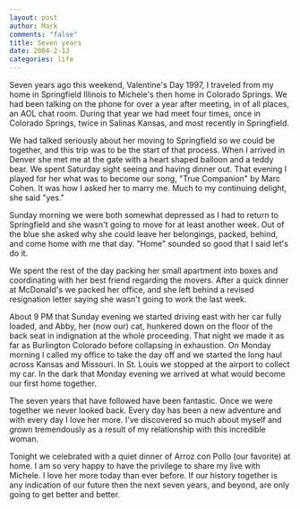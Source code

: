 ```yaml
--- 
layout: post
author: Mark
comments: "false"
title: Seven years
date: 2004-2-13
categories: life
---
```

Seven years ago this weekend, Valentine's Day 1997, I traveled from my home in Springfield Illinois to Michele's then home in Colorado Springs. We had been talking on the phone for over a year after meeting, in of all places, an AOL chat room. During that year we had meet four times, once in Colorado Springs, twice in Salinas Kansas, and most recently in Springfield.

We had talked seriously about her moving to Springfield so we could be together, and this trip was to be the start of that process. When I arrived in Denver she met me at the gate with a heart shaped balloon and a teddy bear. We spent Saturday sight seeing and having dinner out. That evening I played for her what was to become our song, "True Companion" by Marc Cohen. It was how I asked her to marry me. Much to my continuing delight, she said "yes."

Sunday morning we were both somewhat depressed as I had to return to Springfield and she wasn't going to move for at least another week. Out of the blue she asked why she could leave her belongings, packed, behind, and come home with me that day. "Home" sounded so good that I said let's do it.

We spent the rest of the day packing her small apartment into boxes and coordinating with her best friend regarding the movers. After a quick dinner at McDonald's we packed her office, and she left behind a revised resignation letter saying she wasn't going to work the last week.

About 9 PM that Sunday evening we started driving east with her car fully loaded, and Abby, her (now our) cat, hunkered down on the floor of the back seat in indignation at the whole proceeding. That night we made it as far as Burlington Colorado before collapsing in exhaustion.  On Monday morning I called my office to take the day off and we started the long haul across Kansas and Missouri. In St. Louis we stopped at the airport to collect my car. In the dark that Monday evening we arrived at what would become our first home together.

The seven years that have followed have been fantastic. Once we were together we never looked back. Every day has been a new adventure and with every day I love her more. I've discovered so much about myself and grown tremendously as a result of my relationship with this incredible woman.

Tonight we celebrated with a quiet dinner of Arroz con Pollo (our favorite) at home. I am so very happy to have the privilege to share my live with Michele. I love her more today than ever before. If our history together is any indication of our future then the next seven years, and beyond, are only going to get better and better.
